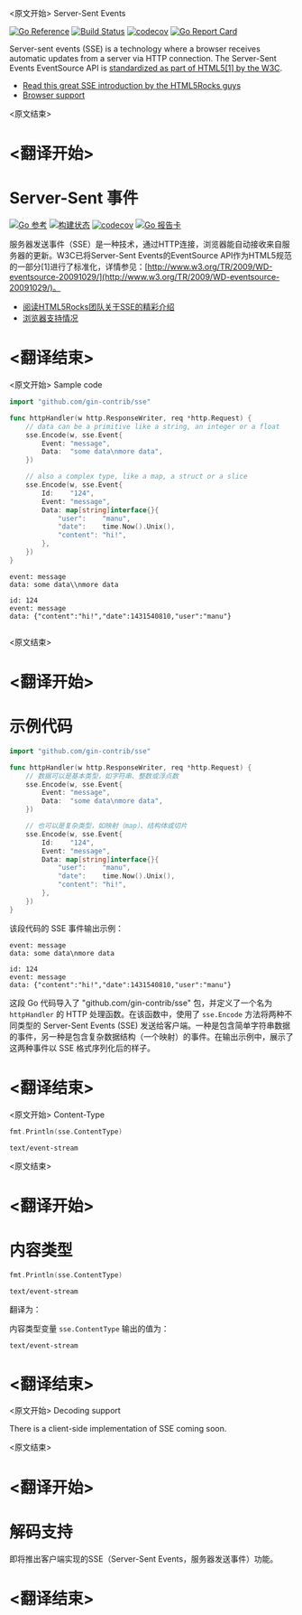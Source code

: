 
<原文开始>
Server-Sent Events

[![Go Reference](https://pkg.go.dev/badge/github.com/gin-contrib/sse.svg)](https://pkg.go.dev/github.com/gin-contrib/sse)
[![Build Status](https://github.com/gin-contrib/sse/actions/workflows/go.yml/badge.svg)](https://github.com/gin-contrib/sse/actions/workflows/go.yml)
[![codecov](https://codecov.io/gh/gin-contrib/sse/branch/master/graph/badge.svg)](https://codecov.io/gh/gin-contrib/sse)
[![Go Report Card](https://goreportcard.com/badge/github.com/gin-contrib/sse)](https://goreportcard.com/report/github.com/gin-contrib/sse)

Server-sent events (SSE) is a technology where a browser receives automatic updates from a server via HTTP connection. The Server-Sent Events EventSource API is [standardized as part of HTML5[1] by the W3C](http://www.w3.org/TR/2009/WD-eventsource-20091029/).

- [Read this great SSE introduction by the HTML5Rocks guys](http://www.html5rocks.com/en/tutorials/eventsource/basics/)
- [Browser support](http://caniuse.com/#feat=eventsource)


<原文结束>

# <翻译开始>
# Server-Sent 事件

[![Go 参考](https://pkg.go.dev/badge/github.com/gin-contrib/sse.svg)](https://pkg.go.dev/github.com/gin-contrib/sse)
[![构建状态](https://github.com/gin-contrib/sse/actions/workflows/go.yml/badge.svg)](https://github.com/gin-contrib/sse/actions/workflows/go.yml)
[![codecov](https://codecov.io/gh/gin-contrib/sse/branch/master/graph/badge.svg)](https://codecov.io/gh/gin-contrib/sse)
[![Go 报告卡](https://goreportcard.com/badge/github.com/gin-contrib/sse)](https://goreportcard.com/report/github.com/gin-contrib/sse)

服务器发送事件（SSE）是一种技术，通过HTTP连接，浏览器能自动接收来自服务器的更新。W3C已将Server-Sent Events的EventSource API作为HTML5规范的一部分[1]进行了标准化，详情参见：[http://www.w3.org/TR/2009/WD-eventsource-20091029/](http://www.w3.org/TR/2009/WD-eventsource-20091029/)。

- [阅读HTML5Rocks团队关于SSE的精彩介绍](http://www.html5rocks.com/en/tutorials/eventsource/basics/)
- [浏览器支持情况](http://caniuse.com/#feat=eventsource)

# <翻译结束>


<原文开始>
Sample code

```go
import "github.com/gin-contrib/sse"

func httpHandler(w http.ResponseWriter, req *http.Request) {
	// data can be a primitive like a string, an integer or a float
	sse.Encode(w, sse.Event{
		Event: "message",
		Data:  "some data\nmore data",
	})

	// also a complex type, like a map, a struct or a slice
	sse.Encode(w, sse.Event{
		Id:    "124",
		Event: "message",
		Data: map[string]interface{}{
			"user":    "manu",
			"date":    time.Now().Unix(),
			"content": "hi!",
		},
	})
}
```
```
event: message
data: some data\\nmore data

id: 124
event: message
data: {"content":"hi!","date":1431540810,"user":"manu"}
 
```


<原文结束>

# <翻译开始>
# 示例代码

```go
import "github.com/gin-contrib/sse"

func httpHandler(w http.ResponseWriter, req *http.Request) {
	// 数据可以是基本类型，如字符串、整数或浮点数
    sse.Encode(w, sse.Event{
        Event: "message",
        Data:  "some data\nmore data",
    })

	// 也可以是复杂类型，如映射（map）、结构体或切片
    sse.Encode(w, sse.Event{
        Id:    "124",
        Event: "message",
        Data: map[string]interface{}{
            "user":    "manu",
            "date":    time.Now().Unix(),
            "content": "hi!",
        },
    })
}
```

该段代码的 SSE 事件输出示例：

```
event: message
data: some data\nmore data

id: 124
event: message
data: {"content":"hi!","date":1431540810,"user":"manu"}
```

这段 Go 代码导入了 "github.com/gin-contrib/sse" 包，并定义了一个名为 `httpHandler` 的 HTTP 处理函数。在该函数中，使用了 `sse.Encode` 方法将两种不同类型的 Server-Sent Events (SSE) 发送给客户端。一种是包含简单字符串数据的事件，另一种是包含复杂数据结构（一个映射）的事件。在输出示例中，展示了这两种事件以 SSE 格式序列化后的样子。

# <翻译结束>


<原文开始>
Content-Type

```go
fmt.Println(sse.ContentType)
```
```
text/event-stream
```


<原文结束>

# <翻译开始>
# 内容类型

```go
fmt.Println(sse.ContentType)
```
```
text/event-stream
```

翻译为：

内容类型变量 `sse.ContentType` 输出的值为：
```
text/event-stream
```

# <翻译结束>


<原文开始>
Decoding support

There is a client-side implementation of SSE coming soon.

<原文结束>

# <翻译开始>
# 解码支持

即将推出客户端实现的SSE（Server-Sent Events，服务器发送事件）功能。

# <翻译结束>

